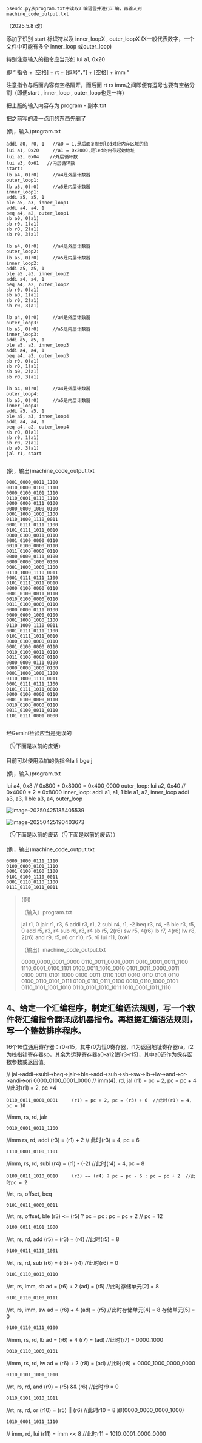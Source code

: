 ```
pseudo.py从program.txt中读取汇编语言并进行汇编，再输入到machine_code_output.txt
```



（2025.5.8 改）



添加了识别 start 标识符以及 inner_loopX , outer_loopX  (X一般代表数字，一个文件中可能有多个 inner_loop 或outer_loop)

特别注意输入的指令应当形如        lui a1, 0x20

即       “ 指令 + [空格] + rt + [逗号“，”] + [空格] + imm “

注意指令与后面内容有空格隔开，而后面 rt  rs  imm之间即便有逗号也要有空格分割（即便start , inner_loop , outer_loop也是一样）



把上版的输入内容存为      program - 副本.txt     

把之前写的没一点用的东西先删了



(例，输入)program.txt



```
addi a0, r0, 1   //a0 = 1,是后面复制到led对应内存区域的值
lui a1, 0x20     //a1 = 0x2000,是led的内存起始地址
lui a2, 0x04    //外层循环数
lui a3, 0x61   //内层循环数
start:
lb a4, 0(r0)     //a4是外层计数器
outer_loop1:
lb a5, 0(r0)     //a5是内层计数器
inner_loop1:
addi a5, a5, 1
ble a5, a3, inner_loop1
addi a4, a4, 1
beq a4, a2, outer_loop1
sb a0, 0(a1)
sb r0, 1(a1)
sb r0, 2(a1)
sb r0, 3(a1)

lb a4, 0(r0)     //a4是外层计数器
outer_loop2:
lb a5, 0(r0)     //a5是内层计数器
inner_loop2:
addi a5, a5, 1
ble a5 ,a3, inner_loop2
addi a4, a4, 1
beq a4, a2, outer_loop2
sb r0, 0(a1)
sb a0, 1(a1)
sb r0, 2(a1)
sb r0, 3(a1)

lb a4, 0(r0)     //a4是外层计数器
outer_loop3:
lb a5, 0(r0)     //a5是内层计数器
inner_loop3:
addi a5, a5, 1
ble a5, a3, inner_loop3
addi a4, a4, 1
beq a4, a2, outer_loop3
sb r0, 0(a1)
sb r0, 1(a1)
sb a0, 2(a1)
sb r0, 3(a1)

lb a4, 0(r0)     //a4是外层计数器
outer_loop4:
lb a5, 0(r0)     //a5是内层计数器
inner_loop4:
addi a5, a5, 1
ble a5, a3, inner_loop4
addi a4, a4, 1
beq a4, a2, outer_loop4
sb r0, 0(a1)
sb r0, 1(a1)
sb r0, 2(a1)
sb a0, 3(a1)
jal r1, start


```



(例，输出)machine_code_output.txt



```
0001_0000_0011_1100
0010_0000_0100_1110
0000_0100_0101_1110
0110_0001_0110_1110
0000_0000_0111_0100
0000_0000_1000_0100
0001_1000_1000_1100
0110_1000_1110_0011
0001_0111_0111_1100
0101_0111_1011_0010
0000_0100_0011_0110
0001_0100_0000_0110
0010_0100_0000_0110
0011_0100_0000_0110
0000_0000_0111_0100
0000_0000_1000_0100
0001_1000_1000_1100
0110_1000_1110_0011
0001_0111_0111_1100
0101_0111_1011_0010
0000_0100_0000_0110
0001_0100_0011_0110
0010_0100_0000_0110
0011_0100_0000_0110
0000_0000_0111_0100
0000_0000_1000_0100
0001_1000_1000_1100
0110_1000_1110_0011
0001_0111_0111_1100
0101_0111_1011_0010
0000_0100_0000_0110
0001_0100_0000_0110
0010_0100_0011_0110
0011_0100_0000_0110
0000_0000_0111_0100
0000_0000_1000_0100
0001_1000_1000_1100
0110_1000_1110_0011
0001_0111_0111_1100
0101_0111_1011_0010
0000_0100_0000_0110
0001_0100_0000_0110
0010_0100_0000_0110
0011_0100_0011_0110
1101_0111_0001_0000


```

经Gemini检验应当是无误的





（👇下面是以前的废话）

目前可以使用添加的伪指令la li bge j

(例，输入)program.txt

lui a4, 0x8       // 0x800 * 0x8000 = 0x400_0000
outer_loop:
lui a2, 0x40      // 0x4000 * 2 = 0x8000
inner_loop:
addi a1, a1, 1
ble a1, a2, inner_loop
addi a3, a3, 1
ble a3, a4, outer_loop



![image-20250425185405539](C:\Users\32188\AppData\Roaming\Typora\typora-user-images\image-20250425185405539.png)

![image-20250425190403673](C:\Users\32188\AppData\Roaming\Typora\typora-user-images\image-20250425190403673.png)

（👇下面是以前的废话（👇下面是以前的废话））

(例，输出)machine_code_output.txt

```
0000_1000_0111_1110
0100_0000_0101_1110
0001_0100_0100_1100
0101_0100_1110_0011
0001_0110_0110_1100
0111_0110_1011_0011
```





> 
>
> (例)
>
> （输入）program.txt
>
> jal r1, 0
> jalr r1, r3, 6
> addi r3, r1, 2
> subi r4, r1, -2
> beq r3, r4, -6
> ble r3, r5, 0
> add r5, r3, r4
> sub r6, r3, r4
> sb r5, 2(r6)
> sw r5, 4(r6)
> lb r7, 4(r6)
> lw r8, 2(r6)
> and r9, r5, r6
> or r10, r5, r6
> lui r11, 0xA1
>
> 
>
> （输出）machine_code_output.txt
>
> 0000_0000_0001_0000
> 0110_0011_0001_0001
> 0010_0001_0011_1100
> 1110_0001_0100_1101
> 0100_0011_1010_0010
> 0101_0011_0000_0011
> 0100_0011_0101_1000
> 0100_0011_0110_1001
> 0010_0110_0101_0110
> 0100_0110_0101_0111
> 0100_0110_0111_0100
> 0010_0110_1000_0101
> 0110_0101_1001_1010
> 0110_0101_1010_1011
> 1010_0001_1011_1110







## 4、给定一个汇编程序，制定汇编语法规则，写一个软件将汇编指令翻译成机器指令。再根据汇编语法规则，写一个整数排序程序。

16个16位通用寄存器：r0-r15，其中r0为恒0寄存器，r1为返回地址寄存器ra，r2为栈指针寄存器sp，其余为运算寄存器a0-a12(即r3-r15)，其中a0还作为保存函数参数或返回值。

// jal->addi->subi->beq->jalr->ble->add->sub->sb->sw->lb->lw->and->or->andi->ori
    0000_0100_0001_0000 
  //  imm(4),   rd,  jal    (r1) = pc + 2, pc = pc + 4  //此时(r1) = 2, pc =4

    0110_0011_0001_0001     (r1) = pc + 2, pc = (r3) + 6  //此时(r1) = 4, pc = 10
  //imm,  rs,  rd,  jalr

    0010_0001_0011_1100     
  //imm   rs,  rd,  addi    (r3) = (r1) + 2     // 此时(r3) = 4, pc = 6

    1110_0001_0100_1101
  //imm,  rs,  rd,  subi    (r4) = (r1) - (-2)   //此时(r4) = 4, pc = 8

    0100_0011_1010_0010     (r3) == (r4) ? pc = pc - 6 : pc = pc + 2  //此时pc = 2
  //rt,  rs, offset, beq
    
    0101_0011_0000_0011
  //rt,  rs, offset, ble    (r3) <= (r5) ? pc = pc  : pc = pc + 2     // pc = 12
    
    0100_0011_0101_1000
  //rt,   rs,  rd,  add    (r5) = (r3) + (r4)   //此时(r5) = 8
    
    0100_0011_0110_1001
  //rt,   rs,  rd,  sub    (r6) = (r3) - (r4)   //此时(r6) = 0

    0101_0110_0010_0110
  //rt,  rs,  imm,  sb      ad = (r6) + 2   (ad) = (r5)     //此时存储单元[2] = 8

    0101_0110_0100_0111
  //rt,  rs,  imm,  sw      ad = (r6) + 4   (ad) = (r5)     //此时存储单元[4] = 8   存储单元[5] = 0    

    0100_0110_0111_0100
  //imm,  rs,  rd,  lb      ad = (r6) + 4   (r7) = (ad)     //此时(r7) = 0000_1000

    0010_0110_1000_0101
  //imm,  rs,  rd,  lw      ad = (r6) + 2   (r8) = (ad)     //此时(r8) = 0000_1000_0000_0000

    0110_0101_1001_1010
  //rt,   rs,  rd,  and    (r9) = (r5) && (r6)  //此时r9 = 0

    0110_0101_1010_1011
  //rt,   rs,  rd,  or     (r10) = (r5) || (r6)  //此时r10 = 8 即(0000_0000_0000_1000)

    1010_0001_1011_1110
  //    imm,    rd,  lui      (r11) = imm << 8  //此时r11 = 1010_0001_0000_0000



